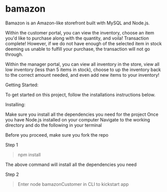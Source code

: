 # bamazon


Bamazon is an Amazon-like storefront built with MySQL and Node.js. 

Within the customer portal, you can view the inventory, choose an item you'd like to purchase
along with the quantity, and voila! Transaction complete! However, if we do not have enough 
of the selected item in stock deeming us unable to fulfill your purchase, the transaction 
will not go through.

Within the manager portal, you can view all inventory in the store, view all low
inventory (less than 5 items in stock), choose to up the inventory back to the correct amount
needed, and even add new items to your inventory! 



Getting Started:

To get started on this project, follow the installations instructions below.


Installing:


Make sure you install all the dependencies you need for the project
Once you have Node.js installed on your computer
Navigate to the working directory and do the following in your terminal

Before you proceed, make sure you fork the repo

Step 1
> npm install

The above command will install all the dependencies you need


Step 2
> Enter node bamazonCustomer in CLI to kickstart app





